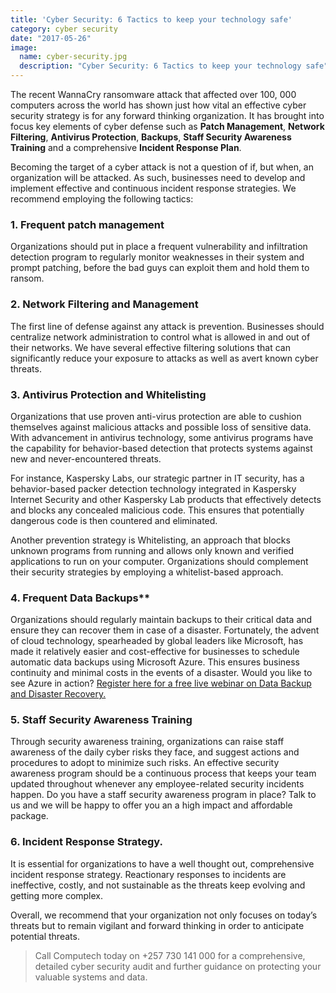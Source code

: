 ```yaml
---
title: 'Cyber Security: 6 Tactics to keep your technology safe'
category: cyber security
date: "2017-05-26"
image:
  name: cyber-security.jpg
  description: "Cyber Security: 6 Tactics to keep your technology safe"
---
```


The recent WannaCry ransomware attack that affected over 100, 000 computers across the world has shown just how vital an effective cyber security strategy is for any forward thinking organization. It has brought into focus key elements of cyber defense such as **Patch Management**, **Network Filtering**, **Antivirus Protection**, **Backups**, **Staff Security Awareness Training** and a comprehensive **Incident Response Plan**.

Becoming the target of a cyber attack is not a question of if, but when, an organization will be attacked. As such, businesses need to develop and implement effective and continuous incident response strategies. We recommend employing the following tactics:

### 1. Frequent patch management
Organizations should put in place a frequent vulnerability and infiltration detection program to regularly monitor weaknesses in their system and prompt patching, before the bad guys can exploit them and hold them to ransom.

### 2. Network Filtering and Management
The first line of defense against any attack is prevention. Businesses should centralize network administration to control what is allowed in and out of their networks. We have several effective filtering solutions that can significantly reduce your exposure to attacks as well as avert known cyber threats.

### 3. Antivirus Protection and Whitelisting
Organizations that use proven anti-virus protection are able to cushion themselves against malicious attacks and possible loss of sensitive data. With advancement in antivirus technology, some antivirus programs have the capability for behavior-based detection that protects systems against new and never-encountered threats.

For instance, Kaspersky Labs, our strategic partner in IT security, has a behavior-based packer detection technology integrated in Kaspersky Internet Security and other Kaspersky Lab products that effectively detects and blocks any concealed malicious code. This ensures that potentially dangerous code is then countered and eliminated.

Another prevention strategy is Whitelisting, an approach that blocks unknown programs from running and allows only known and verified applications to run on your computer. Organizations should complement their security strategies by employing a whitelist-based approach.

### 4. Frequent Data Backups**
Organizations should regularly maintain backups to their critical data and ensure they can recover them in case of a disaster. Fortunately, the advent of cloud technology, spearheaded by global leaders like Microsoft, has made it relatively easier and cost-effective for businesses to schedule automatic data backups using Microsoft Azure. This ensures business continuity and minimal costs in the events of a disaster. Would you like to see Azure in action? <a href="http://attendee.gotowebinar.com/register/6232741473935952130" target="_blank">Register here for a free live webinar on Data Backup and Disaster Recovery.</a>

### 5. Staff Security Awareness Training
Through security awareness training, organizations can raise staff awareness of the daily cyber risks they face, and suggest actions and procedures to adopt to minimize such risks. An effective security awareness program should be a continuous process that keeps your team updated throughout whenever any employee-related security incidents happen.
Do you have a staff security awareness program in place? Talk to us and we will be happy to offer you an a high impact and affordable package.

### 6. Incident Response Strategy. 
It is essential for organizations to have a well thought out, comprehensive incident response strategy. Reactionary responses to incidents are ineffective, costly, and not sustainable as the threats keep evolving and getting more complex.

Overall, we recommend that your organization not only focuses on today’s threats but to remain vigilant and forward thinking in order to anticipate potential threats.

> Call Computech today on +257 730 141 000 for a comprehensive, detailed cyber security audit and further guidance on protecting your valuable systems and data.
